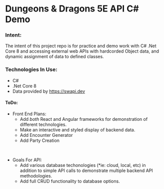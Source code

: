 # Dungeons & Dragons 5E API C# Demo
### Intent:
The intent of this project repo is for practice and demo work with C# .Net Core 8 and accessing external web APIs with hardcorded Object data, and dynamic assignment of data to defined classes.  

### Technologies In Use:
- C#
- .Net Core 8
- Data provided by <https://swapi.dev>

#### ToDo:
- Front End Plans:
  - Add *both* React and Angular frameworks for demonstration of different technologies.
  - Make an interactive and styled display of backend data.
  - Add Encounter Generator
  - Add Party Creation

 <br>
    
- Goals For API:
    -  Add various database techonologies (*ie: cloud, local, etc) in addition to simple API calls to demonstrate multiple backend API methodologies.
    -  Add full CRUD functionality to database options.

